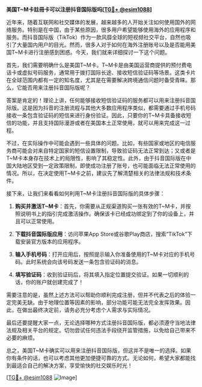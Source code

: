 **美国T~M卡註冊卡可以注册抖音国际版吗[[TG💪+ @esim1088](https://t.me/s/esim1088)]**

近年来，随着互联网和社交媒体的发展，越来越多的人开始关注如何使用国外的网络服务。特别是在中国，由于某些原因，很多用户希望能够使用海外的应用程序和服务。而抖音国际版（TikTok）作为一款风靡全球的短视频社交平台，自然也吸引了大量国内用户的目光。然而，很多人对于如何在海外注册账号以及是否能用美国T~M卡进行注册感到困惑。今天，我们就来详细探讨一下这个问题。

首先，我们需要明确什么是美国T~M卡。T~M卡是由美国运营商提供的预付费电话卡或虚拟号码服务，通常用于拨打国际长途、接收短信验证码等场景。这类卡片在全球范围内都有一定的知名度，尤其是在需要解决跨境通信问题时备受青睐。那么，它能否用来注册抖音国际版呢？

答案是肯定的！理论上讲，任何能够接收短信验证码的服务都可以用来注册抖音国际版。这是因为抖音的注册流程与其他大多数应用程序类似，都需要通过手机号码接收一条包含验证码的短信来进行身份验证。因此，只要你的T~M卡具备接收短信的功能，并且支持国际漫游或者在美国本土正常使用，就可以用来完成这一过程。

不过，在实际操作中可能会遇到一些具体的问题。比如，有些国家或地区的电信服务商可能会对来自特定国家的短信设置限制，导致验证码无法正常到达；又或者是T~M卡本身存在技术上的局限性，影响了其稳定性。此外，由于抖音国际版在中国大陆地区受到一定政策限制，即使成功注册了账号，也可能面临无法正常使用的情况。所以，在决定使用T~M卡之前，建议先了解清楚相关的法律法规和技术条件。

接下来，让我们来看看如何利用T~M卡注册抖音国际版的具体步骤：

1. **购买并激活T~M卡**：首先，你需要从正规渠道购买一张有效的T~M卡，并按照说明书上的指引完成激活操作。确保该卡已经成功绑定到了你的设备上，并且可以正常使用。

2. **下载抖音国际版应用**：访问苹果App Store或谷歌Play商店，搜索“TikTok”下载安装官方版本的应用程序。

3. **输入手机号码**：打开应用后，按照提示输入你准备使用的T~M卡对应的手机号码。此时系统会向该号码发送一条包含验证码的消息。

4. **填写验证码**：收到验证码后，将其填入指定位置提交验证。如果一切顺利的话，你的账户就创建完成了！

需要注意的是，虽然上述方法可以帮助你顺利完成注册，但并不代表之后的体验一定完美无缺。由于地理位置等因素的影响，部分功能可能无法完全发挥效果。因此，在做出最终决定前，请务必充分考虑个人需求与实际情况。

最后还要提醒大家一点，无论选择哪种方式注册抖音国际版，都必须遵守当地法律法规及相关平台的规定。切勿尝试任何违法手段绕开监管措施，以免给自己带来不必要的麻烦。

总之，美国T~M卡确实可以用来注册抖音国际版，但这并不是唯一的选择。如果你有条件的话，也可以考虑其他更加便捷可靠的方式。无论如何，希望大家都能找到最适合自己的解决方案，享受愉快的社交娱乐时光！

[[TG💪+ @esim1088](https://t.me/s/esim1088) ![Image](https://i.postimg.cc/4NQfJmqS/Snipaste-2025-05-13-00-14-12.png)]